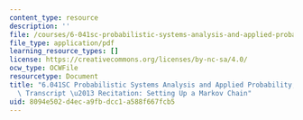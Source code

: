 ```yaml
---
content_type: resource
description: ''
file: /courses/6-041sc-probabilistic-systems-analysis-and-applied-probability-fall-2013/8094e502d4eca9fbdcc1a588f667fcb5_MIT6_041SCF13_Setting_Up_a_Markov_Chain_300k.pdf
file_type: application/pdf
learning_resource_types: []
license: https://creativecommons.org/licenses/by-nc-sa/4.0/
ocw_type: OCWFile
resourcetype: Document
title: "6.041SC Probabilistic Systems Analysis and Applied Probability, Fall 2013\
  \ Transcript \u2013 Recitation: Setting Up a Markov Chain"
uid: 8094e502-d4ec-a9fb-dcc1-a588f667fcb5
---
```

